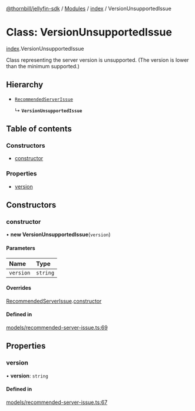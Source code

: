 [@thornbill/jellyfin-sdk](../README.md) / [Modules](../modules.md) / [index](../modules/index.md) / VersionUnsupportedIssue

# Class: VersionUnsupportedIssue

[index](../modules/index.md).VersionUnsupportedIssue

Class representing the server version is unsupported.
(The version is lower than the minimum supported.)

## Hierarchy

- [`RecommendedServerIssue`](index.RecommendedServerIssue.md)

  ↳ **`VersionUnsupportedIssue`**

## Table of contents

### Constructors

- [constructor](index.VersionUnsupportedIssue.md#constructor)

### Properties

- [version](index.VersionUnsupportedIssue.md#version)

## Constructors

### constructor

• **new VersionUnsupportedIssue**(`version`)

#### Parameters

| Name | Type |
| :------ | :------ |
| `version` | `string` |

#### Overrides

[RecommendedServerIssue](index.RecommendedServerIssue.md).[constructor](index.RecommendedServerIssue.md#constructor)

#### Defined in

[models/recommended-server-issue.ts:69](https://github.com/thornbill/jellyfin-sdk-typescript/blob/3ae780a/src/models/recommended-server-issue.ts#L69)

## Properties

### version

• **version**: `string`

#### Defined in

[models/recommended-server-issue.ts:67](https://github.com/thornbill/jellyfin-sdk-typescript/blob/3ae780a/src/models/recommended-server-issue.ts#L67)
